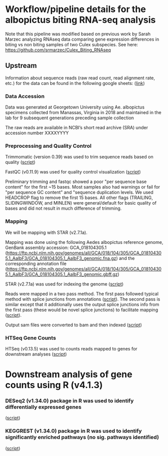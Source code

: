 # Workflow/pipeline details for the albopictus biting RNA-seq analysis
Note that this pipeline was modified based on previous work by Sarah Marzec analyzing RNAseq data comparing gene expression differences in biting vs non biting samples of two Culex subspecies.  See here: https://github.com/srmarzec/Culex_Biting_RNAseq  

## Upstream 
Information about sequence reads (raw read count, read alignment rate, etc.) for the data can be found in the following google sheets: ([link](https://docs.google.com/spreadsheets/d/1_RixzDGNsUlvhOMVCTXViuR_Rim8dNrS5joLMOwbsXo/edit#gid=0))

### Data Accession
Data was generated at Georgetown University using Ae. albopictus specimens collected from Manassas, Virginia in 2018 and maintained in the lab for 9 subsequent generations preceding sample collection

The raw reads are available in NCBI’s short read archive (SRA) under accession number XXXXYYYY

### Preprocessing and Quality Control
Trimmomatic (version 0.39) was used to trim sequence reads based on quality ([script](https://github.com/mch246/Ae.-albopictus-avid-vs-reluctant-biting-RNAseq-/blob/main/Albo_biting_trim_mRNA.SBATCH))

FastQC (v0.11.9) was used for quality control visualization ([script](https://github.com/mch246/Ae.-albopictus-avid-vs-reluctant-biting-RNAseq-/blob/main/FastQC.SBATCH))

Preliminary trimming and fastqc showed a poor "per sequence base content" for the first ~15 bases.  Most samples also had warnings or fail for "per sequence GC content" and "sequence duplication levels. We used HEADCROP flag to remove the first 15 bases. All other flags (TRAILING, SLIDINGWINDOW, and MINLEN) were general/default for basic quality of bases and did not result in much difference of trimming.

### Mapping
We will be mapping with STAR (v2.7.1a).

Mapping was done using the following Aedes albopictus reference genome, GenBank assembly accession: GCA_018104305.1 (https://ftp.ncbi.nlm.nih.gov/genomes/all/GCA/018/104/305/GCA_018104305.1_AalbF3/GCA_018104305.1_AalbF3_genomic.fna.gz) and the corresponding annotation file (https://ftp.ncbi.nlm.nih.gov/genomes/all/GCA/018/104/305/GCA_018104305.1_AalbF3/GCA_018104305.1_AalbF3_genomic.gbff.gz)

STAR (v2.7.1a) was used for indexing the genome ([script](https://github.com/mch246/Ae.-albopictus-avid-vs-reluctant-biting-RNAseq-/blob/main/STAR_index.SBATCH))

Reads were mapped in a two pass method. The first pass followed typical method with splice junctions from annotations ([script](https://github.com/mch246/Ae.-albopictus-avid-vs-reluctant-biting-RNAseq-/blob/main/STAR_mapping.SBATCH)). The second pass is similar except that it additionally uses the output splice junctions info from the first pass (these would be novel splice junctions) to facilitate mapping ([script](https://github.com/mch246/Ae.-albopictus-avid-vs-reluctant-biting-RNAseq-/blob/main/STAR_two_pass.SBATCH)).

Output sam files were converted to bam and then indexed ([script](https://github.com/mch246/Ae.-albopictus-avid-vs-reluctant-biting-RNAseq-/blob/main/sam2bam.SBATCH))

### HTSeq Gene Counts
HTSeq (v0.13.5) was used to counts reads mapped to genes for downstream analyses ([script](https://github.com/mch246/Ae.-albopictus-avid-vs-reluctant-biting-RNAseq-/blob/main/htseq_count.SBATCH))

# Downstream analysis of gene counts using R (v4.1.3)

### DESeq2 (v1.34.0) package in R was used to identify differentially expressed genes
([script](https://github.com/mch246/Ae.-albopictus-avid-vs-reluctant-biting-RNAseq-/blob/main/albo_biting_DEseq.R))

### KEGGREST (v1.34.0) package in R was used to identify significantly enriched pathways (no sig. pathways identified)
([script](https://github.com/mch246/Ae.-albopictus-avid-vs-reluctant-biting-RNAseq-/blob/main/KEGG_Enrichment_BVN.R))
